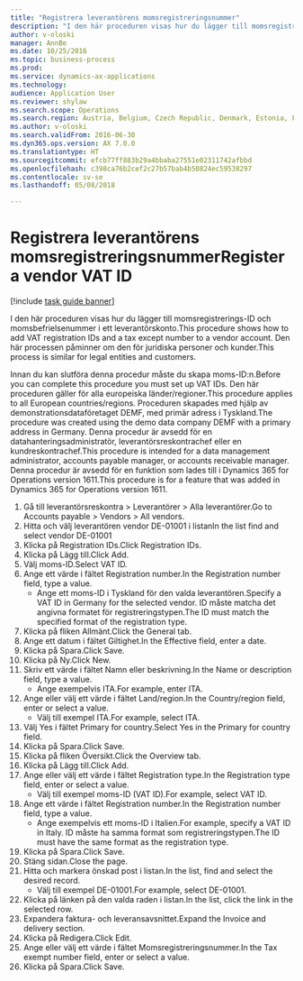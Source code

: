 ```yaml
--- 
title: "Registrera leverantörens momsregistreringsnummer"
description: "I den här proceduren visas hur du lägger till momsregistrerings-ID och momsbefrielsenummer i ett leverantörskonto."
author: v-oloski
manager: AnnBe
ms.date: 10/25/2016
ms.topic: business-process
ms.prod: 
ms.service: dynamics-ax-applications
ms.technology: 
audience: Application User
ms.reviewer: shylaw
ms.search.scope: Operations
ms.search.region: Austria, Belgium, Czech Republic, Denmark, Estonia, Finland, France, Germany, Hungary, Ireland, Italy, Latvia, Lithuania, Netherlands, Poland, Spain, Sweden, United Kingdom
ms.author: v-oloski
ms.search.validFrom: 2016-06-30
ms.dyn365.ops.version: AX 7.0.0
ms.translationtype: HT
ms.sourcegitcommit: efcb77ff883b29a4bbaba27551e02311742afbbd
ms.openlocfilehash: c398ca76b2cef2c27b57bab4b50824ec59538297
ms.contentlocale: sv-se
ms.lasthandoff: 05/08/2018

---
```

# <a name="register-a-vendor-vat-id"></a><span data-ttu-id="618cc-103">Registrera leverantörens momsregistreringsnummer</span><span class="sxs-lookup"><span data-stu-id="618cc-103">Register a vendor VAT ID</span></span>

[!include [task guide banner](../../includes/task-guide-banner.md)]

<span data-ttu-id="618cc-104">I den här proceduren visas hur du lägger till momsregistrerings-ID och momsbefrielsenummer i ett leverantörskonto.</span><span class="sxs-lookup"><span data-stu-id="618cc-104">This procedure shows how to add VAT registration IDs and a tax except number to a vendor account.</span></span> <span data-ttu-id="618cc-105">Den här processen påminner om den för juridiska personer och kunder.</span><span class="sxs-lookup"><span data-stu-id="618cc-105">This process is similar for legal entities and customers.</span></span> 

<span data-ttu-id="618cc-106">Innan du kan slutföra denna procedur måste du skapa moms-ID:n.</span><span class="sxs-lookup"><span data-stu-id="618cc-106">Before you can complete this procedure you must set up VAT IDs.</span></span> <span data-ttu-id="618cc-107">Den här proceduren gäller för alla europeiska länder/regioner.</span><span class="sxs-lookup"><span data-stu-id="618cc-107">This procedure applies to all European countries/regions.</span></span> <span data-ttu-id="618cc-108">Proceduren skapades med hjälp av demonstrationsdataföretaget DEMF, med primär adress i Tyskland.</span><span class="sxs-lookup"><span data-stu-id="618cc-108">The procedure was created using the demo data company DEMF with a primary address in Germany.</span></span> <span data-ttu-id="618cc-109">Denna procedur är avsedd för en datahanteringsadministratör, leverantörsreskontrachef eller en kundreskontrachef.</span><span class="sxs-lookup"><span data-stu-id="618cc-109">This procedure is intended for a data management administrator, accounts payable manager, or accounts receivable manager.</span></span> <span data-ttu-id="618cc-110">Denna procedur är avsedd för en funktion som lades till i Dynamics 365 for Operations version 1611.</span><span class="sxs-lookup"><span data-stu-id="618cc-110">This procedure is for a feature that was added in Dynamics 365 for Operations version 1611.</span></span>

1. <span data-ttu-id="618cc-111">Gå till leverantörsreskontra > Leverantörer > Alla leverantörer.</span><span class="sxs-lookup"><span data-stu-id="618cc-111">Go to Accounts payable > Vendors > All vendors.</span></span>
2. <span data-ttu-id="618cc-112">Hitta och välj leverantören vendor DE-01001 i listan</span><span class="sxs-lookup"><span data-stu-id="618cc-112">In the list find and select vendor DE-01001</span></span>
3. <span data-ttu-id="618cc-113">Klicka på Registration IDs.</span><span class="sxs-lookup"><span data-stu-id="618cc-113">Click Registration IDs.</span></span>
4. <span data-ttu-id="618cc-114">Klicka på Lägg till.</span><span class="sxs-lookup"><span data-stu-id="618cc-114">Click Add.</span></span>
5. <span data-ttu-id="618cc-115">Välj moms-ID.</span><span class="sxs-lookup"><span data-stu-id="618cc-115">Select VAT ID.</span></span>
6. <span data-ttu-id="618cc-116">Ange ett värde i fältet Registration number.</span><span class="sxs-lookup"><span data-stu-id="618cc-116">In the Registration number field, type a value.</span></span>
    * <span data-ttu-id="618cc-117">Ange ett moms-ID i Tyskland för den valda leverantören.</span><span class="sxs-lookup"><span data-stu-id="618cc-117">Specify a VAT ID in Germany for the selected vendor.</span></span> <span data-ttu-id="618cc-118">ID måste matcha det angivna formatet för registreringstypen.</span><span class="sxs-lookup"><span data-stu-id="618cc-118">The ID must match the specified format of the registration type.</span></span>  
7. <span data-ttu-id="618cc-119">Klicka på fliken Allmänt.</span><span class="sxs-lookup"><span data-stu-id="618cc-119">Click the General tab.</span></span>
8. <span data-ttu-id="618cc-120">Ange ett datum i fältet Giltighet.</span><span class="sxs-lookup"><span data-stu-id="618cc-120">In the Effective field, enter a date.</span></span>
9. <span data-ttu-id="618cc-121">Klicka på Spara.</span><span class="sxs-lookup"><span data-stu-id="618cc-121">Click Save.</span></span>
10. <span data-ttu-id="618cc-122">Klicka på Ny.</span><span class="sxs-lookup"><span data-stu-id="618cc-122">Click New.</span></span>
11. <span data-ttu-id="618cc-123">Skriv ett värde i fältet Namn eller beskrivning.</span><span class="sxs-lookup"><span data-stu-id="618cc-123">In the Name or description field, type a value.</span></span>
    * <span data-ttu-id="618cc-124">Ange exempelvis ITA.</span><span class="sxs-lookup"><span data-stu-id="618cc-124">For example, enter ITA.</span></span>  
12. <span data-ttu-id="618cc-125">Ange eller välj ett värde i fältet Land/region.</span><span class="sxs-lookup"><span data-stu-id="618cc-125">In the Country/region field, enter or select a value.</span></span>
    * <span data-ttu-id="618cc-126">Välj till exempel ITA.</span><span class="sxs-lookup"><span data-stu-id="618cc-126">For example, select ITA.</span></span>  
13. <span data-ttu-id="618cc-127">Välj Yes i fältet Primary for country.</span><span class="sxs-lookup"><span data-stu-id="618cc-127">Select Yes in the Primary for country field.</span></span>
14. <span data-ttu-id="618cc-128">Klicka på Spara.</span><span class="sxs-lookup"><span data-stu-id="618cc-128">Click Save.</span></span>
15. <span data-ttu-id="618cc-129">Klicka på fliken Översikt.</span><span class="sxs-lookup"><span data-stu-id="618cc-129">Click the Overview tab.</span></span>
16. <span data-ttu-id="618cc-130">Klicka på Lägg till.</span><span class="sxs-lookup"><span data-stu-id="618cc-130">Click Add.</span></span>
17. <span data-ttu-id="618cc-131">Ange eller välj ett värde i fältet Registration type.</span><span class="sxs-lookup"><span data-stu-id="618cc-131">In the Registration type field, enter or select a value.</span></span>
    * <span data-ttu-id="618cc-132">Välj till exempel moms-ID (VAT ID).</span><span class="sxs-lookup"><span data-stu-id="618cc-132">For example, select VAT ID.</span></span>  
18. <span data-ttu-id="618cc-133">Ange ett värde i fältet Registration number.</span><span class="sxs-lookup"><span data-stu-id="618cc-133">In the Registration number field, type a value.</span></span>
    * <span data-ttu-id="618cc-134">Ange exempelvis ett moms-ID i Italien.</span><span class="sxs-lookup"><span data-stu-id="618cc-134">For example, specify a VAT ID in Italy.</span></span>  <span data-ttu-id="618cc-135">ID måste ha samma format som registreringstypen.</span><span class="sxs-lookup"><span data-stu-id="618cc-135">The ID must have the same format as the registration type.</span></span>  
19. <span data-ttu-id="618cc-136">Klicka på Spara.</span><span class="sxs-lookup"><span data-stu-id="618cc-136">Click Save.</span></span>
20. <span data-ttu-id="618cc-137">Stäng sidan.</span><span class="sxs-lookup"><span data-stu-id="618cc-137">Close the page.</span></span>
21. <span data-ttu-id="618cc-138">Hitta och markera önskad post i listan.</span><span class="sxs-lookup"><span data-stu-id="618cc-138">In the list, find and select the desired record.</span></span>
    * <span data-ttu-id="618cc-139">Välj till exempel DE-01001.</span><span class="sxs-lookup"><span data-stu-id="618cc-139">For example, select DE-01001.</span></span>  
22. <span data-ttu-id="618cc-140">Klicka på länken på den valda raden i listan.</span><span class="sxs-lookup"><span data-stu-id="618cc-140">In the list, click the link in the selected row.</span></span>
23. <span data-ttu-id="618cc-141">Expandera faktura- och leveransavsnittet.</span><span class="sxs-lookup"><span data-stu-id="618cc-141">Expand the Invoice and delivery section.</span></span>
24. <span data-ttu-id="618cc-142">Klicka på Redigera.</span><span class="sxs-lookup"><span data-stu-id="618cc-142">Click Edit.</span></span>
25. <span data-ttu-id="618cc-143">Ange eller välj ett värde i fältet Momsregistreringsnummer.</span><span class="sxs-lookup"><span data-stu-id="618cc-143">In the Tax exempt number field, enter or select a value.</span></span>
26. <span data-ttu-id="618cc-144">Klicka på Spara.</span><span class="sxs-lookup"><span data-stu-id="618cc-144">Click Save.</span></span>


